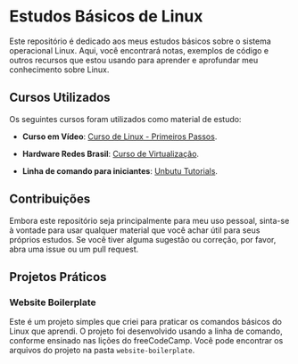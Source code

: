 # Estudos Básicos de Linux

Este repositório é dedicado aos meus estudos básicos sobre o sistema operacional Linux. Aqui, você encontrará notas, exemplos de código e outros recursos que estou usando para aprender e aprofundar meu conhecimento sobre Linux.

## Cursos Utilizados

Os seguintes cursos foram utilizados como material de estudo:

- **Curso em Vídeo**: [Curso de Linux - Primeiros Passos](https://www.youtube.com/playlist?list=PLHz_AreHm4dlIXleu20uwPWFOSswqLYbV).

- **Hardware Redes Brasil**: [Curso de Virtualização](https://www.youtube.com/playlist?list=PLAp37wMSBouCqJnY-Qck_XDwplEud3ELc).

- **Linha de comando para iniciantes**: [Unbutu Tutorials](https://ubuntu.com/tutorials/command-line-for-beginners#1-overview).

## Contribuições

Embora este repositório seja principalmente para meu uso pessoal, sinta-se à vontade para usar qualquer material que você achar útil para seus próprios estudos. Se você tiver alguma sugestão ou correção, por favor, abra uma issue ou um pull request.

## Projetos Práticos

### Website Boilerplate

Este é um projeto simples que criei para praticar os comandos básicos do Linux que aprendi. O projeto foi desenvolvido usando a linha de comando, conforme ensinado nas lições do freeCodeCamp. Você pode encontrar os arquivos do projeto na pasta `website-boilerplate`.